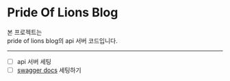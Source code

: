 # Pride Of Lions Blog

본 프로젝트는 <br>
pride of lions blog의 api 서버 코드입니다.

--------
- [ ] api 서버 세팅
- [ ] [swagger docs](https://github.com/fotinakis/swagger-blocks) 세팅하기
